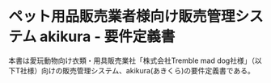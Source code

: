 # ペット用品販売業者様向け販売管理システム akikura - 要件定義書

本書は愛玩動物向け衣類・用具販売業社「株式会社Tremble mad dog社様」（以下T社様）向けの販売管理システム、akikura\(あきくら\)の要件定義書である。





